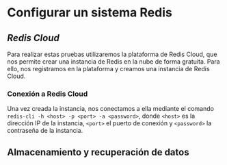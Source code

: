 # Configurar un sistema Redis

## *Redis Cloud*

 Para realizar estas pruebas utilizaremos la plataforma de Redis Cloud, que nos permite crear una instancia de Redis en la nube de forma gratuita. Para ello, nos registramos en la plataforma y creamos una instancia de Redis Cloud.

### Conexión a Redis Cloud

 Una vez creada la instancia, nos conectamos a ella mediante el comando `redis-cli -h <host> -p <port> -a <password>`, donde `<host>` es la dirección IP de la instancia, `<port>` el puerto de conexión y `<password>` la contraseña de la instancia.

 ## Almacenamiento y recuperación de datos

 